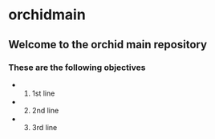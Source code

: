 # orchidmain

## Welcome to the orchid main repository

### These are the following objectives

- 1) 1st line
- 2) 2nd line 
- 3) 3rd line 

